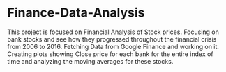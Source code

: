 # Finance-Data-Analysis
This project is focused on Financial Analysis of Stock prices. Focusing on bank stocks and see how they progressed throughout the financial crisis from 2006 to 2016. Fetching Data from Google Finance and working on it. Creating plots showing Close price for each bank for the entire index of time and analyzing the moving averages for these stocks.
